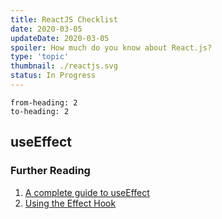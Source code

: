 ```yaml
---
title: ReactJS Checklist
date: 2020-03-05
updateDate: 2020-03-05
spoiler: How much do you know about React.js?
type: 'topic'
thumbnail: ./reactjs.svg
status: In Progress
---
```

```toc
from-heading: 2
to-heading: 2
```

## useEffect

### Further Reading

1. [A complete guide to useEffect](https://overreacted.io/a-complete-guide-to-useeffect/)
2. [Using the Effect Hook](https://reactjs.org/docs/hooks-effect.html)


